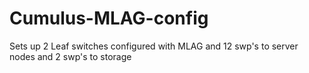 # Cumulus-MLAG-config
Sets up 2 Leaf switches configured with MLAG and 12 swp's to server nodes and 2 swp's to storage 
